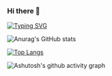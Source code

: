 ### Hi there 👋

[![Typing SVG](https://readme-typing-svg.demolab.com?font=Fira+Code&pause=1000&color=F72B8C&background=E184FF00&center=true&vCenter=true&width=435&lines=Welcom+to+my+house%EF%BC%81)](https://git.io/typing-svg)
<!--
**PepsiC0/PepsiC0** is a ✨ _special_ ✨ repository because its `README.md` (this file) appears on your GitHub profile.

Here are some ideas to get you started:

- 🔭 I’m currently working on ...
- 🌱 I’m currently learning ...
- 👯 I’m looking to collaborate on ...
- 🤔 I’m looking for help with ...
- 💬 Ask me about ...
- 📫 How to reach me: ...
- 😄 Pronouns: ...
- ⚡ Fun fact: ...
-->
![Anurag's GitHub stats](https://github-readme-stats.vercel.app/api?username=PepsiC0&show_icons=true&theme=synthwave)

[![Top Langs](https://github-readme-stats.vercel.app/api/top-langs/?username=anuraghazra&layout=compact)](https://github.com/anuraghazra/github-readme-stats)


![Ashutosh's github activity graph](https://github-readme-activity-graph.cyclic.app/graph?username=PepsiC0&theme=vue)
